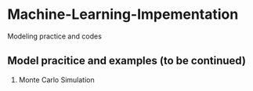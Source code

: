 # Machine-Learning-Impementation
Modeling practice and codes
## Model pracitice and examples (to be continued)
1) Monte Carlo Simulation
